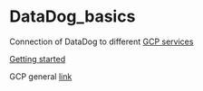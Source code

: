 # DataDog_basics

Connection of DataDog to different [GCP services](https://docs.datadoghq.com/integrations/google_cloud_platform/)

[Getting started](https://docs.datadoghq.com/getting_started/agent/)

GCP general [link](https://console.cloud.google.com/marketplace/product/datadog-public/datadog?q=search&referrer=search&project=ari-dp-prt-uat)


